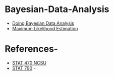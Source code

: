 # Bayesian-Data-Analysis

* [Doing Bayesian Data Analysis](http://www.users.csbsju.edu/~mgass/robert.pdf)
* [Maximum Likelihood Estimation](http://www.ms.uky.edu/~mai/sta321/MLEexample.pdf)


# References-
- [STAT 470 NCSU](https://www4.stat.ncsu.edu/~reich/ST740/)
- [STAT 790](https://www4.stat.ncsu.edu/~ghosh/TEACHING/st790abi/) - 
